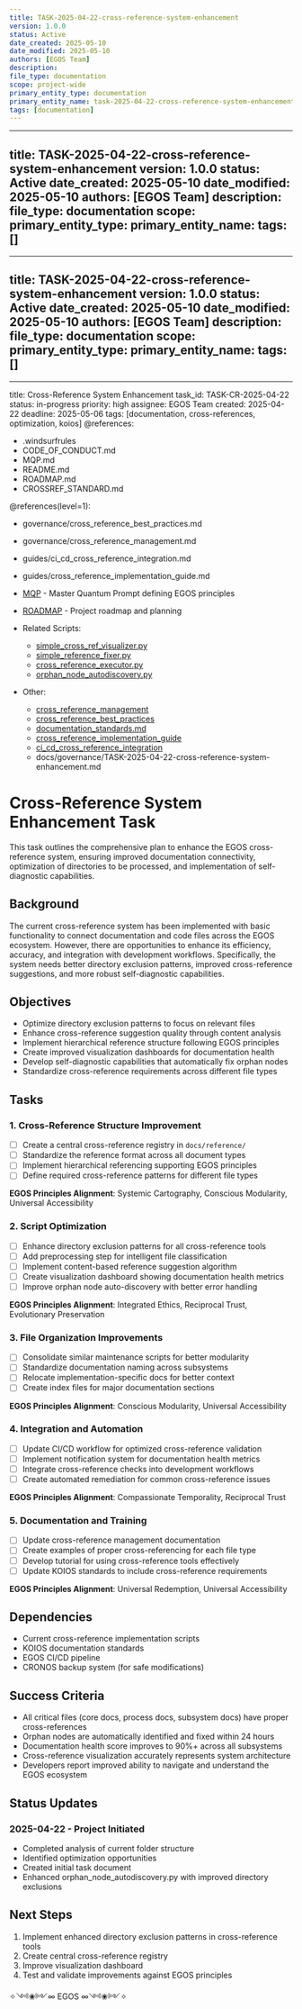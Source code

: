 ```yaml
---
title: TASK-2025-04-22-cross-reference-system-enhancement
version: 1.0.0
status: Active
date_created: 2025-05-10
date_modified: 2025-05-10
authors: [EGOS Team]
description: 
file_type: documentation
scope: project-wide
primary_entity_type: documentation
primary_entity_name: task-2025-04-22-cross-reference-system-enhancement
tags: [documentation]
---
```

---
title: TASK-2025-04-22-cross-reference-system-enhancement
version: 1.0.0
status: Active
date_created: 2025-05-10
date_modified: 2025-05-10
authors: [EGOS Team]
description: 
file_type: documentation
scope: 
primary_entity_type: 
primary_entity_name: 
tags: []
---

---
title: TASK-2025-04-22-cross-reference-system-enhancement
version: 1.0.0
status: Active
date_created: 2025-05-10
date_modified: 2025-05-10
authors: [EGOS Team]
description: 
file_type: documentation
scope: 
primary_entity_type: 
primary_entity_name: 
tags: []
---

---
title: Cross-Reference System Enhancement
task_id: TASK-CR-2025-04-22
status: in-progress
priority: high
assignee: EGOS Team
created: 2025-04-22
deadline: 2025-05-06
tags: [documentation, cross-references, optimization, koios]
@references:
- .windsurfrules
- CODE_OF_CONDUCT.md
- MQP.md
- README.md
- ROADMAP.md
- CROSSREF_STANDARD.md

@references(level=1):
  - governance/cross_reference_best_practices.md
  - governance/cross_reference_management.md
  - guides/ci_cd_cross_reference_integration.md
  - guides/cross_reference_implementation_guide.md





  - [MQP](..\reference\MQP.md) - Master Quantum Prompt defining EGOS principles
  - [ROADMAP](../../governance/migrations/processed/pt/ROADMAP.md) - Project roadmap and planning
- Related Scripts:
  - [simple_cross_ref_visualizer.py](../../..\..\scripts\analysis\simple_cross_ref_visualizer.py)
  - [simple_reference_fixer.py](../../..\..\scripts\maintenance\simple_reference_fixer.py)
  - [cross_reference_executor.py](../../..\..\scripts\maintenance\cross_reference_executor.py)
  - [orphan_node_autodiscovery.py](../../..\..\scripts\maintenance\orphan_node_autodiscovery.py)
- Other:
  - [cross_reference_management](../../governance/cross_reference_management.md)
  - [cross_reference_best_practices](../../governance/cross_reference_best_practices.md)
  - [documentation_standards.md](../../..\process\documentation_standards.md)
  - [cross_reference_implementation_guide](../../guides/cross_reference_implementation_guide.md)
  - [ci_cd_cross_reference_integration](../../guides/ci_cd_cross_reference_integration.md)
  - docs/governance/TASK-2025-04-22-cross-reference-system-enhancement.md




# Cross-Reference System Enhancement Task

This task outlines the comprehensive plan to enhance the EGOS cross-reference system, ensuring improved documentation connectivity, optimization of directories to be processed, and implementation of self-diagnostic capabilities.

## Background

The current cross-reference system has been implemented with basic functionality to connect documentation and code files across the EGOS ecosystem. However, there are opportunities to enhance its efficiency, accuracy, and integration with development workflows. Specifically, the system needs better directory exclusion patterns, improved cross-reference suggestions, and more robust self-diagnostic capabilities.

## Objectives

* Optimize directory exclusion patterns to focus on relevant files
* Enhance cross-reference suggestion quality through content analysis
* Implement hierarchical reference structure following EGOS principles
* Create improved visualization dashboards for documentation health
* Develop self-diagnostic capabilities that automatically fix orphan nodes
* Standardize cross-reference requirements across different file types

## Tasks

### 1. Cross-Reference Structure Improvement

- [ ] Create a central cross-reference registry in `docs/reference/`
- [ ] Standardize the reference format across all document types
- [ ] Implement hierarchical referencing supporting EGOS principles
- [ ] Define required cross-reference patterns for different file types

**EGOS Principles Alignment**: Systemic Cartography, Conscious Modularity, Universal Accessibility

### 2. Script Optimization 

- [ ] Enhance directory exclusion patterns for all cross-reference tools
- [ ] Add preprocessing step for intelligent file classification
- [ ] Implement content-based reference suggestion algorithm
- [ ] Create visualization dashboard showing documentation health metrics
- [ ] Improve orphan node auto-discovery with better error handling

**EGOS Principles Alignment**: Integrated Ethics, Reciprocal Trust, Evolutionary Preservation

### 3. File Organization Improvements

- [ ] Consolidate similar maintenance scripts for better modularity
- [ ] Standardize documentation naming across subsystems
- [ ] Relocate implementation-specific docs for better context
- [ ] Create index files for major documentation sections

**EGOS Principles Alignment**: Conscious Modularity, Universal Accessibility

### 4. Integration and Automation

- [ ] Update CI/CD workflow for optimized cross-reference validation
- [ ] Implement notification system for documentation health metrics
- [ ] Integrate cross-reference checks into development workflows
- [ ] Create automated remediation for common cross-reference issues

**EGOS Principles Alignment**: Compassionate Temporality, Reciprocal Trust

### 5. Documentation and Training

- [ ] Update cross-reference management documentation
- [ ] Create examples of proper cross-referencing for each file type
- [ ] Develop tutorial for using cross-reference tools effectively
- [ ] Update KOIOS standards to include cross-reference requirements

**EGOS Principles Alignment**: Universal Redemption, Universal Accessibility

## Dependencies

* Current cross-reference implementation scripts
* KOIOS documentation standards
* EGOS CI/CD pipeline
* CRONOS backup system (for safe modifications)

## Success Criteria

* All critical files (core docs, process docs, subsystem docs) have proper cross-references
* Orphan nodes are automatically identified and fixed within 24 hours
* Documentation health score improves to 90%+ across all subsystems
* Cross-reference visualization accurately represents system architecture
* Developers report improved ability to navigate and understand the EGOS ecosystem

## Status Updates

### 2025-04-22 - Project Initiated
* Completed analysis of current folder structure
* Identified optimization opportunities
* Created initial task document
* Enhanced orphan_node_autodiscovery.py with improved directory exclusions

## Next Steps

1. Implement enhanced directory exclusion patterns in cross-reference tools
2. Create central cross-reference registry
3. Improve visualization dashboard
4. Test and validate improvements against EGOS principles

✧༺❀༻∞ EGOS ∞༺❀༻✧